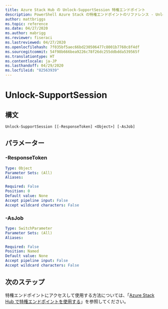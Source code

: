 ```yaml
---
title: Azure Stack Hub の Unlock-SupportSession 特権エンドポイント
description: PowerShell Azure Stack の特権エンドポイントのリファレンス - Unlock-SupportSession
author: mattbriggs
ms.topic: reference
ms.date: 04/27/2020
ms.author: mabrigg
ms.reviewer: fiseraci
ms.lastreviewed: 04/27/2020
ms.openlocfilehash: 7f035bf5aec66bd230506477c8001b7760c8f4df
ms.sourcegitcommit: 54f98b666bea9226c78f26dc255ddbdda539565f
ms.translationtype: HT
ms.contentlocale: ja-JP
ms.lasthandoff: 04/29/2020
ms.locfileid: "82563939"
---
```

# <a name="unlock-supportsession"></a>Unlock-SupportSession

## <a name="syntax"></a>構文

```
Unlock-SupportSession [[-ResponseToken] <Object>] [-AsJob]
```

## <a name="parameters"></a>パラメーター

### <a name="-responsetoken"></a>-ResponseToken


```yaml
Type: Object
Parameter Sets: (All)
Aliases:

Required: False
Position: 0
Default value: None
Accept pipeline input: False
Accept wildcard characters: False
```

### <a name="-asjob"></a>-AsJob


```yaml
Type: SwitchParameter
Parameter Sets: (All)
Aliases:

Required: False
Position: Named
Default value: None
Accept pipeline input: False
Accept wildcard characters: False
```

## <a name="next-steps"></a>次のステップ

特権エンドポイントにアクセスして使用する方法については、「[Azure Stack Hub で特権エンドポイントを使用する](https://docs.microsoft.com/azure-stack/operator/azure-stack-privileged-endpoint)」を参照してください。